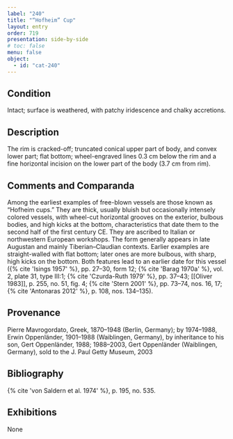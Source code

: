 ```yaml
---
label: "240"
title: "“Hofheim” Cup"
layout: entry
order: 719
presentation: side-by-side
# toc: false
menu: false
object:
  - id: "cat-240"
---
```


## Condition

Intact; surface is weathered, with patchy iridescence and chalky accretions.

## Description

The rim is cracked-off; truncated conical upper part of body, and convex lower part; flat bottom; wheel-engraved lines 0.3 cm below the rim and a fine horizontal incision on the lower part of the body (3.7 cm from rim).

## Comments and Comparanda

Among the earliest examples of free-blown vessels are those known as “Hofheim cups.” They are thick, usually bluish but occasionally intensely colored vessels, with wheel-cut horizontal grooves on the exterior, bulbous bodies, and high kicks at the bottom, characteristics that date them to the second half of the first century CE. They are ascribed to Italian or northwestern European workshops. The form generally appears in late Augustan and mainly Tiberian–Claudian contexts. Earlier examples are straight-walled with flat bottom; later ones are more bulbous, with sharp, high kicks on the bottom. Both features lead to an earlier date for this vessel ({% cite 'Isings 1957' %}, pp. 27–30, form 12; {% cite 'Barag 1970a' %}, vol. 2, plate 31, type III:1; {% cite 'Czurda-Ruth 1979' %}, pp. 37–43; [[Oliver 1983]], p. 255, no. 51, fig. 4; {% cite 'Stern 2001' %}, pp. 73–74, nos. 16, 17; {% cite 'Antonaras 2012' %}, p. 108, nos. 134–135).

## Provenance

Pierre Mavrogordato, Greek, 1870–1948 (Berlin, Germany); by 1974–1988, Erwin Oppenländer, 1901–1988 (Waiblingen, Germany), by inheritance to his son, Gert Oppenländer, 1988; 1988–2003, Gert Oppenländer (Waiblingen, Germany), sold to the J. Paul Getty Museum, 2003

## Bibliography

{% cite 'von Saldern et al. 1974' %}, p. 195, no. 535.

## Exhibitions

None